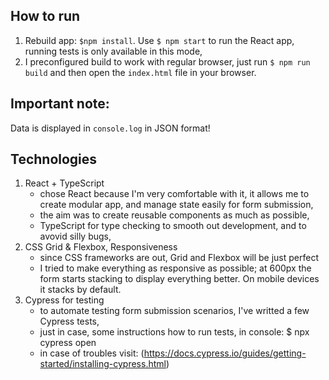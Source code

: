 ## How to run

1. Rebuild app: `$npm install`. Use `$ npm start` to run the React app, running tests is only available in this mode,
2. I preconfigured build to work with regular browser, just run `$ npm run build` and then open the `index.html` file in your browser.

## Important note:

Data is displayed in `console.log` in JSON format!

## Technologies

1. React + TypeScript
    - chose React because I'm very comfortable with it, it allows me to create modular app, and manage state easily for form submission,
    - the aim was to create reusable components as much as possible,
    - TypeScript for type checking to smooth out development, and to avovid silly bugs,
2. CSS Grid & Flexbox, Responsiveness
    - since CSS frameworks are out, Grid and Flexbox will be just perfect
    - I tried to make everything as responsive as possible; at 600px the form starts stacking  to display everything better. On mobile devices it stacks by default.
3. Cypress for testing
    - to automate testing form submission scenarios, I've writted a few Cypress tests,
    - just in case, some instructions how to run tests, in console:
        $ npx cypress open
    - in case of troubles visit:
    (https://docs.cypress.io/guides/getting-started/installing-cypress.html)




